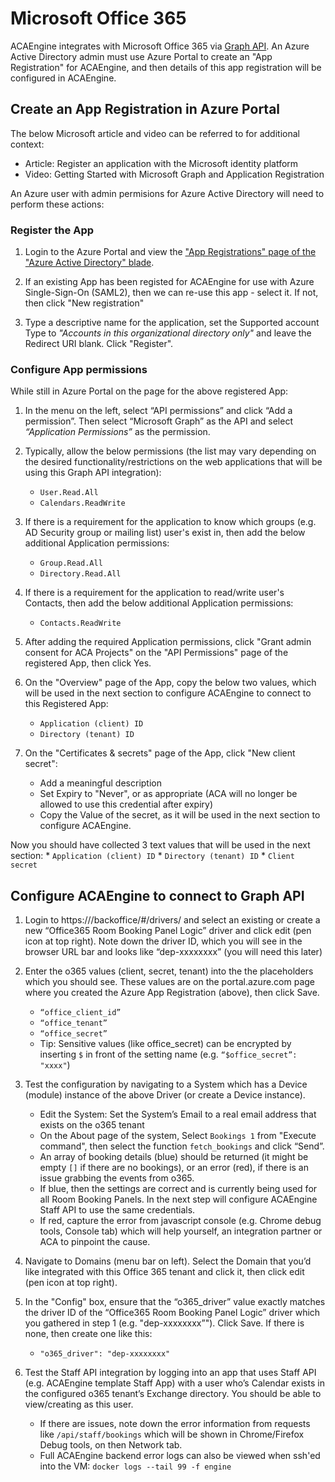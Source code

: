 # Microsoft Office 365

ACAEngine integrates with Microsoft Office 365 via [Graph API](https://docs.microsoft.com/en-us/graph/overview). An Azure Active Directory admin must use Azure Portal to create an "App Registration" for ACAEngine, and then details of this app registration will be configured in ACAEngine.

## Create an App Registration in Azure Portal

The below Microsoft article and video can be referred to for additional context:
* Article: Register an application with the Microsoft identity platform
* Video: Getting Started with Microsoft Graph and Application Registration

An Azure user with admin permisions for Azure Active Directory will need to perform these actions:

### Register the App
1. Login to the Azure Portal and view the ["App Registrations" page of the "Azure Active Directory" blade](https://portal.azure.com/#blade/Microsoft_AAD_IAM/ActiveDirectoryMenuBlade/RegisteredApps).

1. If an existing App has been registed for ACAEngine for use with Azure Single-Sign-On (SAML2), then we can re-use this app - select it. If not, then click "New registration"

1. Type a descriptive name for the application, set the Supported account Type to *"Accounts in this organizational directory only"* and leave the Redirect URI blank. Click "Register".

### Configure App permissions
While still in Azure Portal on the page for the above registered App:

1. In the menu on the left, select “API permissions” and click “Add a permission”. Then select “Microsoft Graph”  as the API and select *“Application Permissions”* as the permission.

1. Typically, allow the below permissions (the list may vary depending on the desired functionality/restrictions on the web applications that will be using this Graph API integration):
    * `User.Read.All`
    * `Calendars.ReadWrite`

1. If there is a requirement for the application to know which groups (e.g. AD Security group or mailing list) user's exist in, then add the below additional Application permissions:
    * `Group.Read.All`
    * `Directory.Read.All`

1. If there is a requirement for the application to read/write user's Contacts, then add the below additional Application permissions:
    * `Contacts.ReadWrite`

1. After adding the required Application permissions, click "Grant admin consent for ACA Projects" on the "API Permissions" page of the registered App, then click Yes.

1. On the "Overview" page of the App, copy the below two values, which will be used in the next section to configure ACAEngine to connect to this Registered App:
    * `Application (client) ID`
    * `Directory (tenant) ID`

1. On the "Certificates & secrets" page of the App, click "New client secret":
    * Add a meaningful description
    * Set Expiry to "Never", or as appropriate (ACA will no longer be allowed to use this credential after expiry)
    * Copy the Value of the secret, as it will be used in the next section to configure ACAEngine.

Now you should have collected 3 text values that will be used in the next section:
    * `Application (client) ID`
    * `Directory (tenant) ID`
    * `Client secret`

## Configure ACAEngine to connect to Graph API

1. Login to https://<engine-domain>/backoffice/#/drivers/ and select an existing or create a new  “Office365 Room Booking Panel Logic” driver and click edit (pen icon at top right). Note down the driver ID, which you will see in the browser URL bar and looks like “dep-xxxxxxxx” (you will need this later)

1. Enter the o365 values (client, secret, tenant) into the the placeholders which you should see. These values are on the portal.azure.com page where you created the Azure App Registration (above), then click Save.
    * `“office_client_id”`
    * `“office_tenant”`
    * `“office_secret”`
    * Tip: Sensitive values (like office_secret) can be encrypted by inserting `$` in front of the setting name (e.g. `“$office_secret”: "xxxx"`)

1. Test the configuration by navigating to a System which has a Device (module) instance of the above Driver (or create a Device instance). 
    * Edit the System: Set the System’s Email to a real email address that exists on the o365 tenant
    * On the About page of the system, Select `Bookings 1` from "Execute command", then select the function `fetch_bookings` and click “Send”. 
    * An array of booking details (blue) should be returned (it might be empty `[]` if there are no bookings), or an error (red), if there is an issue grabbing the events from o365.
    * If blue, then the settings are correct and is currently being used for all Room Booking Panels. In the next step will configure ACAEngine Staff API to use the same credentials.
    * If red, capture the error from javascript console (e.g. Chrome debug tools, Console tab) which will help yourself, an integration partner or ACA to pinpoint the cause.

1. Navigate to Domains (menu bar on left). Select the Domain that you’d like integrated with this Office 365 tenant and click it, then click edit (pen icon at top right).

1. In the "Config" box, ensure that the “o365_driver” value exactly matches the driver ID of the “Office365 Room Booking Panel Logic” driver which you gathered in step 1 (e.g. "dep-xxxxxxxx”"). Click Save. If there is none, then create one like this:
    * `"o365_driver": "dep-xxxxxxxx"`

1. Test the Staff API integration by logging into an app that uses Staff API (e.g. ACAEngine template Staff App) with a user who’s Calendar exists in the configured o365 tenant’s Exchange directory. You should be able to view/creating as this user.
   * If there are issues, note down the error information from requests like `/api/staff/bookings` which will be shown in Chrome/Firefox Debug tools, on then Network tab.
   * Full ACAEngine backend error logs can also be viewed when ssh'ed into the VM: `docker logs --tail 99 -f engine`